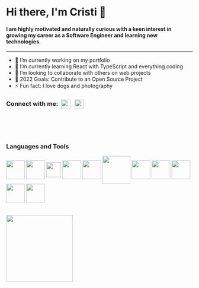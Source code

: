 # Hi there, I'm Cristi 👋

#### I am highly motivated and naturally curious with a keen interest in growing my career as a Software Engineer and learning new technologies.

<!--
**crisneames/crisneames** is a ✨ _special_ ✨ repository because its `README.md` (this file) appears on your GitHub profile.

- 🤔 I’m looking for help with ...
- 💬 Ask me about ...
- 😄 Pronouns: ...
-
Here are some ideas to get you started:
-->
---




- 🔭 I’m currently working on my portfolio
- 🌱 I’m currently learning React with TypeScript and everything coding
- 👯 I’m looking to collaborate with others on web projects
- 🥅 2022 Goals: Contribute to an Open Source Project
- ⚡ Fun fact: I love dogs and photography



### Connect with me:<!--LinkedIn-->&nbsp;&nbsp;<a href="https://www.linkedin.com/in/crisneames/" target="__blank"><img align="center" src="https://user-images.githubusercontent.com/5223593/156932560-19ad10dc-2492-409e-9bbf-1cb408cf11de.png" height="25" /></a>&nbsp;&nbsp; <a href="mailto:crisneames@gmail.com" target="__blank"><img align="center" src="https://img.icons8.com/fluency/48/000000/gmail-new.png" height="25" /></a>


<!--
base URL for icons
<a href="URL_REDIRECT" target="blank"><img align="center" src="" height="50" /></a>
icons are from https://icons8.com/icon/set/resume-icon/fluency
-->

<br />
<br />
<br />


### Languages and Tools <br />

<a href="URL_REDIRECT" target="blank"><img align="center" src="https://img.icons8.com/color/48/000000/html-5--v1.png" height="50" /></a>
<a href="URL_REDIRECT" target="blank"><img align="center" src="https://img.icons8.com/color/48/000000/css3.png" height="50" /></a>
<a href="URL_REDIRECT" target="blank"><img align="center" src="https://user-images.githubusercontent.com/5223593/156932346-6595a643-76d0-453a-a30b-ae2735df77f1.png" height="40" /></a>
<a href="URL_REDIRECT" target="blank"><img align="center" src="https://img.icons8.com/color/48/000000/typescript.png" height="50" /></a>
<a href="URL_REDIRECT" target="blank"><img align="center" src="https://img.icons8.com/color/48/000000/javascript--v1.png" height="50" /></a>
<a href="URL_REDIRECT" target="blank"><img align="center" src="https://img.icons8.com/color/48/000000/nodejs.png" height="75" /></a>
<a href="URL_REDIRECT" target="blank"><img align="center" src="https://img.icons8.com/color/48/000000/command-line.png" height="50" /></a>
<a href="URL_REDIRECT" target="blank"><img align="center" src="https://img.icons8.com/color/48/000000/api-settings.png" height="50" /></a>
<a href="URL_REDIRECT" target="blank"><img align="center" src="https://img.icons8.com/color/48/000000/git.png" height="50" /></a>
<a href="URL_REDIRECT" target="blank"><img align="center" src="https://img.icons8.com/fluency/48/000000/python.png" height="50" /></a>
<a href="URL_REDIRECT" target="blank"><img align="center" src="https://img.icons8.com/color/48/000000/ruby-programming-language.png" height="50" /></a>
<br />
<br />
<br />
<img height="180em" src="https://github-readme-stats.vercel.app/api?username=crisneames&show_icons=true&hide_border=true&&count_private=true&include_all_commits=true" />
